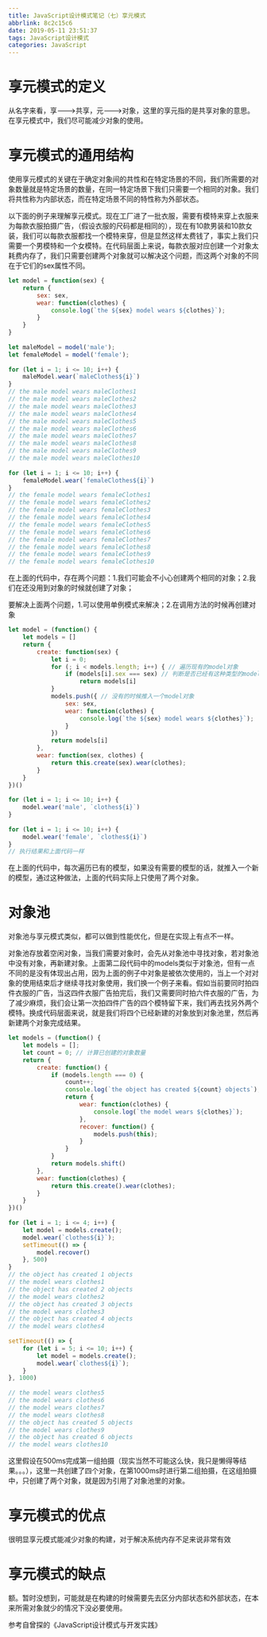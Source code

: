 ```yaml
---
title: JavaScript设计模式笔记（七）享元模式
abbrlink: 8c2c15c6
date: 2019-05-11 23:51:37 
tags: JavaScript设计模式
categories: JavaScript
---
```

# 享元模式的定义
从名字来看，享--->共享，元--->对象，这里的享元指的是共享对象的意思。在享元模式中，我们尽可能减少对象的使用。
<!-- more -->
# 享元模式的通用结构
使用享元模式的关键在于确定对象间的共性和在特定场景的不同，我们所需要的对象数量就是特定场景的数量，在同一特定场景下我们只需要一个相同的对象。我们将共性称为内部状态，而在特定场景不同的特性称为外部状态。

以下面的例子来理解享元模式。现在工厂进了一批衣服，需要有模特来穿上衣服来为每款衣服拍摄广告，（假设衣服的尺码都是相同的），现在有10款男装和10款女装，我们可以每款衣服都找一个模特来穿，但是显然这样太费钱了，事实上我们只需要一个男模特和一个女模特。在代码层面上来说，每款衣服对应创建一个对象太耗费内存了，我们只需要创建两个对象就可以解决这个问题，而这两个对象的不同在于它们的sex属性不同。
```javascript
let model = function(sex) {
    return {
        sex: sex,
        wear: function(clothes) {
            console.log(`the ${sex} model wears ${clothes}`);
        }
    }
}
 
let maleModel = model('male');
let femaleModel = model('female');
 
for (let i = 1; i <= 10; i++) {
    maleModel.wear(`maleClothes${i}`)
}
// the male model wears maleClothes1
// the male model wears maleClothes2
// the male model wears maleClothes3
// the male model wears maleClothes4
// the male model wears maleClothes5
// the male model wears maleClothes6
// the male model wears maleClothes7
// the male model wears maleClothes8
// the male model wears maleClothes9
// the male model wears maleClothes10
 
for (let i = 1; i <= 10; i++) {
    femaleModel.wear(`femaleClothes${i}`)
}
// the female model wears femaleClothes1
// the female model wears femaleClothes2
// the female model wears femaleClothes3
// the female model wears femaleClothes4
// the female model wears femaleClothes5
// the female model wears femaleClothes6
// the female model wears femaleClothes7
// the female model wears femaleClothes8
// the female model wears femaleClothes9
// the female model wears femaleClothes10
```
在上面的代码中，存在两个问题：1.我们可能会不小心创建两个相同的对象；2.我们在还没用到对象的时候就创建了对象；

要解决上面两个问题，1.可以使用单例模式来解决；2.在调用方法的时候再创建对象
```javascript
let model = (function() {
    let models = []
    return {
        create: function(sex) {
            let i = 0;
            for (; i < models.length; i++) { // 遍历现有的model对象
                if (models[i].sex === sex) // 判断是否已经有这种类型的model对象
                    return models[i]
            }
            models.push({ // 没有的时候推入一个model对象
                sex: sex,
                wear: function(clothes) {
                    console.log(`the ${sex} model wears ${clothes}`);
                }
            })
            return models[i]
        },
        wear: function(sex, clothes) {
            return this.create(sex).wear(clothes);
        }
    }
})()
 
for (let i = 1; i <= 10; i++) {
    model.wear('male', `clothes${i}`)
}
 
for (let i = 1; i <= 10; i++) {
    model.wear('female', `clothes${i}`)
}
// 执行结果和上面代码一样
```
在上面的代码中，每次遍历已有的模型，如果没有需要的模型的话，就推入一个新的模型，通过这种做法，上面的代码实际上只使用了两个对象。

# 对象池
对象池与享元模式类似，都可以做到性能优化，但是在实现上有点不一样。

对象池存放着空闲对象，当我们需要对象时，会先从对象池中寻找对象，若对象池中没有对象，再新建对象。上面第二段代码中的models类似于对象池，但有一点不同的是没有体现出占用，因为上面的例子中对象是被依次使用的，当上一个对对象的使用结束后才继续寻找对象使用，我们换一个例子来看。假如当前要同时拍四件衣服的广告，当这四件衣服广告拍完后，我们又需要同时拍六件衣服的广告，为了减少麻烦，我们会让第一次拍四件广告的四个模特留下来，我们再去找另外两个模特。换成代码层面来说，就是我们将四个已经新建的对象放到对象池里，然后再新建两个对象完成结果。
```javascript
let models = (function() {
    let models = [];
    let count = 0; // 计算已创建的对象数量
    return {
        create: function() {
            if (models.length === 0) {
                count++;
                console.log(`the object has created ${count} objects`);
                return {
                    wear: function(clothes) {
                        console.log(`the model wears ${clothes}`);
                    },
                    recover: function() {
                        models.push(this);
                    }
                }
            }
            return models.shift()
        },
        wear: function(clothes) {
            return this.create().wear(clothes);
        }
    }
})()
 
for (let i = 1; i <= 4; i++) {
    let model = models.create();
    model.wear(`clothes${i}`);
    setTimeout(() => {
        model.recover()
    }, 500)
}
// the object has created 1 objects
// the model wears clothes1
// the object has created 2 objects
// the model wears clothes2
// the object has created 3 objects
// the model wears clothes3
// the object has created 4 objects
// the model wears clothes4
 
setTimeout(() => {
    for (let i = 5; i <= 10; i++) {
        let model = models.create();
        model.wear(`clothes${i}`);
    }
}, 1000)
 
// the model wears clothes5
// the model wears clothes6
// the model wears clothes7
// the model wears clothes8
// the object has created 5 objects
// the model wears clothes9
// the object has created 6 objects
// the model wears clothes10
```
这里假设在500ms完成第一组拍摄（现实当然不可能这么快，我只是懒得等结果。。。），这里一共创建了四个对象，在第1000ms时进行第二组拍摄，在这组拍摄中，只创建了两个对象，就是因为引用了对象池里的对象。

# 享元模式的优点
很明显享元模式能减少对象的构建，对于解决系统内存不足来说非常有效

# 享元模式的缺点
额。暂时没想到，可能就是在构建的时候需要先去区分内部状态和外部状态，在本来所需对象就少的情况下没必要使用。

参考自曾探的《JavaScript设计模式与开发实践》